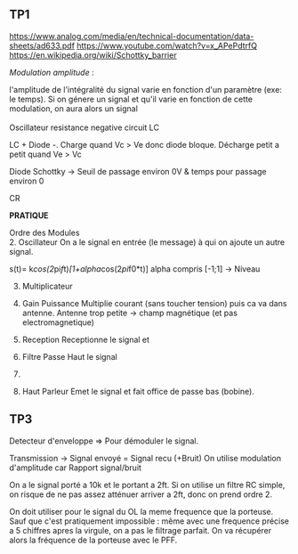 ## TP1
https://www.analog.com/media/en/technical-documentation/data-sheets/ad633.pdf
https://www.youtube.com/watch?v=x_APePdtrfQ
https://en.wikipedia.org/wiki/Schottky_barrier

_Modulation amplitude_ :

l'amplitude de l'intégralité du signal varie en fonction d'un paramètre (exe: le temps).
Si on génere un signal et qu'il varie en fonction de cette modulation, on aura alors un signal
<br><br>
Oscillateur resistance negative
circuit LC 

LC + Diode -.
Charge quand Vc > Ve donc diode bloque.
Décharge petit a petit quand Ve > Vc 



Diode Schottky -> Seuil de passage environ 0V & temps pour passage environ 0

CR


**PRATIQUE**

Ordre des Modules <br>
2. Oscillateur
On a le signal en entrée (le message) à qui on ajoute un autre signal.

s(t)= k*cos(2*pi*f*t)*[1+alpha*cos(2*pi*f0*t)]
alpha compris [-1;1] -> Niveau

3. Multiplicateur

4. Gain Puissance
Multiplie courant (sans toucher tension) puis ca va dans antenne. Antenne trop petite -> champ magnétique (et pas electromagnetique)

5. Reception
Receptionne le signal et 

6. Filtre
Passe Haut le signal

7. 

8. Haut Parleur
Emet le signal et fait office de passe bas (bobine).





## TP3

Detecteur d'enveloppe => Pour démoduler le signal.

Transmission -> Signal envoyé = Signal recu (+Bruit)
On utilise modulation d'amplitude car 
Rapport signal/bruit

On a le signal porté a 10k et le portant a 2ft.
Si on utilise un filtre RC simple, on risque de ne pas assez atténuer arriver a 2ft, donc on prend ordre 2.

On doit utiliser pour le signal du OL la meme frequence que la porteuse. Sauf que c'est pratiquement impossible : même avec une frequence précise a 5 chiffres apres la virgule, on a pas le filtrage parfait.
On va récupérer alors la fréquence de la porteuse avec le PFF.
